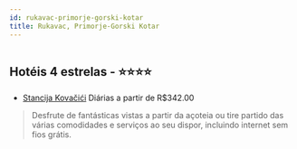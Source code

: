 ```yaml
---
id: rukavac-primorje-gorski-kotar
title: Rukavac, Primorje-Gorski Kotar
---
```


<center><img src="http://cdn.smyrooms.com/cloudcontent/fotos/agregadorHotelero/0023/38790/2338790/1.jpg?f=15097570" alt="" /></center>


## Hotéis 4 estrelas - ⭐️⭐️⭐️⭐️

-    [Stancija Kovačići](https://www.hurb.com/hoteis/rukavac/stancija-kovacici-JNP-JP752248?cmp=18055) Diárias a partir de R$342.00
   > Desfrute de fantásticas vistas a partir da açoteia ou tire partido das várias comodidades e serviços ao seu dispor, incluindo internet sem fios grátis.
